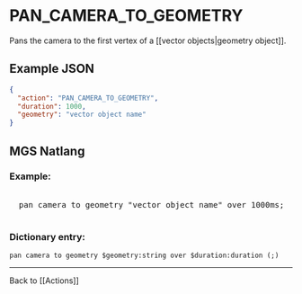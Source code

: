 # PAN_CAMERA_TO_GEOMETRY

Pans the camera to the first vertex of a [[vector objects|geometry object]].

## Example JSON

```json
{
  "action": "PAN_CAMERA_TO_GEOMETRY",
  "duration": 1000,
  "geometry": "vector object name"
}
```

## MGS Natlang

### Example:

<pre class="HyperMD-codeblock mgs">

  <span class="verb">pan</span> <span class="target">camera</span> <span class="">to</span> <span class="sigil">geometry</span> <span class="string">"vector object name"</span> <span class="">over</span> <span class="number">1000ms</span><span class="terminator">;</span>

</pre>

### Dictionary entry:

```
pan camera to geometry $geometry:string over $duration:duration (;)
```

---

Back to [[Actions]]
